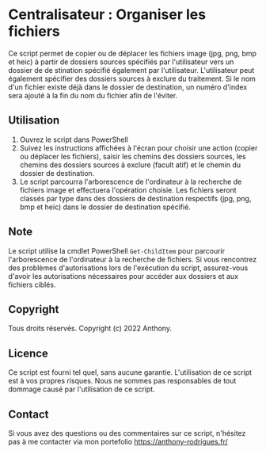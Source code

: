 # Centralisateur : Organiser les fichiers 
    
Ce script permet de copier ou  de déplacer les fichiers  image (jpg, png, bmp et heic) à partir de dossiers sources spécifiés par l'utilisateur vers un dossier de de stination spécifié également par l'utilisateur. L'utilisateur peut également spécifier des dossiers sources à exclure du traitement. Si le nom d'un fichier existe déjà dans le dossier de destination, un numéro d'index sera ajouté à la fin du nom  du fichier afin de l'éviter. 
     
## Utilisation    
    
1. Ouvrez le script dans PowerShell  
2. Suivez les instructions affichées à l'écran pour choisir une action (copier ou déplacer les fichiers), saisir les chemins des dossiers sources, les chemins des dossiers sources à exclure (facult atif) et le chemin  du dossier de destination.
3. Le script parcourra l'arborescence de l'ordinateur à la recherche de fichiers image et effectuera l'opération choisie. Les fichiers seront classés par type dans des dossiers de destination respectifs (jpg, png, bmp et heic) dans le dossier de destination spécifié.
       
## Note   
        
Le script utilise la cmdlet PowerShell `Get-ChildItem` pour parcourir l'arborescence de l'ordinateur à la recherche de fichiers. Si vous rencontrez des problèmes d'autorisations lors de l'exécution du script, assurez-vous d'avoir les autorisations nécessaires pour accéder aux dossiers et aux fichiers ciblés. 

## Copyright 

Tous droits réservés. Copyright (c) 2022 Anthony.

## Licence

Ce script est fourni tel quel, sans aucune garantie. L'utilisation de ce script est à vos propres risques. Nous ne sommes pas responsables de tout dommage causé par l'utilisation de ce script.

  
## Contact
 
Si vous avez des questions ou des commentaires sur ce script, n'hésitez pas à me contacter via mon portefolio https://anthony-rodrigues.fr/
